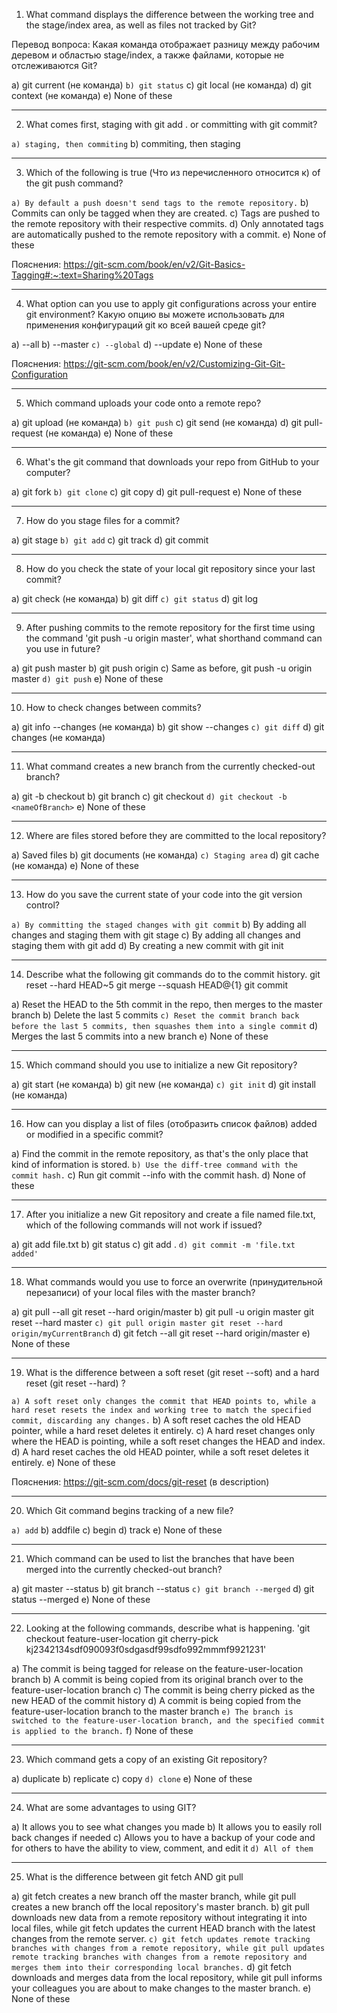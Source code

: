 1. What command displays the difference between the working tree and the stage/index area, as well as files not tracked by Git?

Перевод вопроса: Какая команда отображает разницу между рабочим деревом и областью stage/index, а также файлами, которые не отслеживаются Git?

a) git current (не команда)
`b) git status`
c) git local (не команда)
d) git context (не команда)
e) None of these

---
2. What comes first, staging with git add . or committing with git commit?

`a) staging, then commiting`
b) commiting, then staging

---
3. Which of the following is true (Что из перечисленного относится к) of the git push command?

`a) By default a push doesn't send tags to the remote repository.`
b) Commits can only be tagged when they are created.
c) Tags are pushed to the remote repository with their respective commits.
d) Only annotated tags are automatically pushed to the remote repository with a commit.
e) None of these

Пояснения: https://git-scm.com/book/en/v2/Git-Basics-Tagging#:~:text=Sharing%20Tags

--- 
4. What option can you use to apply git configurations across your entire git environment?
Какую опцию вы можете использовать для применения конфигураций git ко всей вашей среде git?

a) --all
b) --master
`c) --global`
d) --update
e) None of these

Пояснения: https://git-scm.com/book/en/v2/Customizing-Git-Git-Configuration

--- 
5. Which command uploads your code onto a remote repo?

a) git upload (не команда)
`b) git push`
c) git send (не команда)
d) git pull-request (не команда)
e) None of these

--- 
6. What's the git command that downloads your repo from GitHub to your computer?

a) git fork
`b) git clone`
c) git copy
d) git pull-request
e) None of these

---
7. How do you stage files for a commit?

a) git stage
`b) git add`
c) git track
d) git commit

---
8. How do you check the state of your local git repository since your last commit?

a) git check (не команда)
b) git diff
`c) git status`
d) git log

---
9. After pushing commits to the remote repository for the first time using the command 'git push -u origin master', what shorthand command can you use in future?

a) git push master
b) git push origin
c) Same as before, git push -u origin master
`d) git push`
e) None of these

---
10. How to check changes between commits?

a) git info --changes (не команда)
b) git show --changes
`c) git diff`
d) git changes (не команда)

---
11. What command creates a new branch from the currently checked-out branch?

a) git -b checkout <nameOfBranch>
b) git branch
c) git checkout <nameOfBranch>
`d) git checkout -b <nameOfBranch>`
e) None of these

---
12. Where are files stored before they are committed to the local repository?

a) Saved files
b) git documents (не команда)
`c) Staging area`
d) git cache (не команда)
e) None of these

---
13. How do you save the current state of your code into the git version control?

`a) By committing the staged changes with git commit`
b) By adding all changes and staging them with git stage
c) By adding all changes and staging them with git add
d) By creating a new commit with git init

---
14. Describe what the following git commands do to the commit history. git reset --hard HEAD~5 git merge --squash HEAD@{1} git commit

a) Reset the HEAD to the 5th commit in the repo, then merges to the master branch
b) Delete the last 5 commits
`c) Reset the commit branch back before the last 5 commits, then squashes them into a single commit`
d) Merges the last 5 commits into a new branch
e) None of these

---
15. Which command should you use to initialize a new Git repository?

a) git start (не команда)
b) git new (не команда)
`c) git init`
d) git install (не команда)

---
16. How can you display a list of files (отобразить список файлов) added or modified in a specific commit?

a) Find the commit in the remote repository, as that's the only place that kind of information is stored.
`b) Use the diff-tree command with the commit hash.`
c) Run git commit --info with the commit hash.
d) None of these

---
17. After you initialize a new Git repository and create a file named file.txt, which of the following commands will not work if issued?

a) git add file.txt
b) git status
c) git add .
`d) git commit -m 'file.txt added'`

---
18. What commands would you use to force an overwrite (принудительной перезаписи) of your local files with the master branch?

a) git pull --all git reset --hard origin/master
b) git pull -u origin master git reset --hard master
`c) git pull origin master git reset --hard origin/myCurrentBranch`
d) git fetch --all git reset --hard origin/master
e) None of these

---
19. What is the difference between a soft reset (git reset --soft) and a hard reset (git reset --hard) ?

`a) A soft reset only changes the commit that HEAD points to, while a hard reset resets the index and working tree to match the specified commit, discarding any changes.`
b) A soft reset caches the old HEAD pointer, while a hard reset deletes it entirely.
c) A hard reset changes only where the HEAD is pointing, while a soft reset changes the HEAD and index.
d) A hard reset caches the old HEAD pointer, while a soft reset deletes it entirely.
e) None of these

Пояснения: https://git-scm.com/docs/git-reset (в description)

---
20. Which Git command begins tracking of a new file?

`a) add`
b) addfile
c) begin
d) track
e) None of these

---
21. Which command can be used to list the branches that have been merged into the currently checked-out branch?

a) git master --status
b) git branch --status
`c) git branch --merged`
d) git status --merged
e) None of these

---
22. Looking at the following commands, describe what is happening. 'git checkout feature-user-location git cherry-pick kj2342134sdf090093f0sdgasdf99sdfo992mmmf9921231'

a) The commit is being tagged for release on the feature-user-location branch
b) A commit is being copied from its original branch over to the feature-user-location branch
c) The commit is being cherry picked as the new HEAD of the commit history
d) A commit is being copied from the feature-user-location branch to the master branch
`e) The branch is switched to the feature-user-location branch, and the specified commit is applied to the branch.`
f) None of these

---
23. Which command gets a copy of an existing Git repository?

a) duplicate
b) replicate
c) copy
`d) clone`
e) None of these

---
24. What are some advantages to using GIT?

a) It allows you to see what changes you made
b) It allows you to easily roll back changes if needed
c) Allows you to have a backup of your code and for others to have the ability to view, comment, and edit it
`d) All of them`

---
25. What is the difference between git fetch AND git pull

a) git fetch creates a new branch off the master branch, while git pull creates a new branch off the local repository's master branch.
b) git pull downloads new data from a remote repository without integrating it into local files, while git fetch updates the current HEAD branch with the latest changes from the remote server.
`c) git fetch updates remote tracking branches with changes from a remote repository, while git pull updates remote tracking branches with changes from a remote repository and merges them into their corresponding local branches.`
d) git fetch downloads and merges data from the local repository, while git pull informs your colleagues you are about to make changes to the master branch.
e) None of these